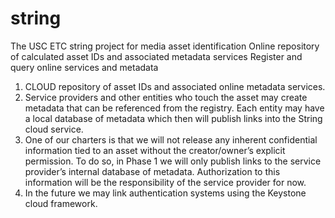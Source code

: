 # string
The USC ETC string project for media asset identification
Online repository of calculated asset IDs and associated metadata services
Register and query online services and metadata

1. CLOUD repository of asset IDs and associated online metadata services.
2. Service providers and other entities who touch the asset may create metadata that can be referenced from the registry.  Each entity may have a local database of metadata which then will publish links into the String cloud service.
3. One of our charters is that we will not release any inherent confidential information tied to an asset without the creator/owner’s explicit permission.  To do so, in Phase 1 we will only publish links to the service provider’s internal database of metadata.  Authorization to this information will be the responsibility of the service provider for now.
4. In the future we may link authentication systems using the Keystone cloud framework.


